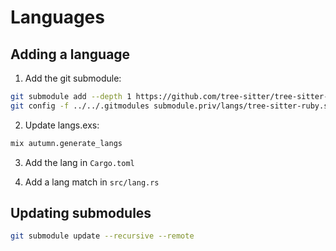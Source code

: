 # Languages

## Adding a language

1. Add the git submodule:

```sh
git submodule add --depth 1 https://github.com/tree-sitter/tree-sitter-ruby.git
git config -f ../../.gitmodules submodule.priv/langs/tree-sitter-ruby.shallow true
```

2. Update langs.exs:

```sh
mix autumn.generate_langs
```

3. Add the lang in `Cargo.toml`

4. Add a lang match in `src/lang.rs`

## Updating submodules

```sh
git submodule update --recursive --remote
```

